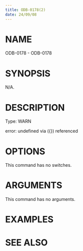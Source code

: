 ```yaml
---
title: ODB-0178(2)
date: 24/09/08
---
```


# NAME

ODB-0178 - ODB-0178

# SYNOPSIS

N/A.

# DESCRIPTION

Type: WARN

error: undefined via ({}) referenced

# OPTIONS

This command has no switches.

# ARGUMENTS

This command has no arguments.

# EXAMPLES

# SEE ALSO
